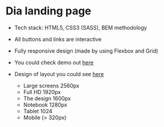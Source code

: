 # Dia landing page

- Tech stack: HTML5, CSS3 (SASS), BEM methodology
- All buttons and links are interactive
- Fully responsive design (made by using Flexbox and Grid)
- You could check demo out [here](https://ztx25.github.io/layout_dia/)
- Design of layout you could see [here](https://www.figma.com/file/vhfzZ7SqWGkMGd5iCDdBCy/Air-(formerly-Dia))

  - Large screens 2560px
  - Full HD 1920px
  - The design 1600px
  - Notebook 1280px
  - Tablet 1024
  - Mobile (> 320px)
